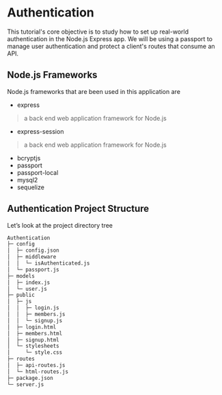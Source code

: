 # Authentication
This tutorial's core objective is to study how to set up real-world authentication in the Node.js Express app. 
We will be using a passport to manage user authentication and protect a client's routes that consume an API.

## Node.js Frameworks
Node.js frameworks that are been used in this application are
* express
> a back end web application framework for Node.js
* express-session
> a back end web application framework for Node.js
* bcryptjs
* passport
* passport-local
* mysql2
* sequelize


## Authentication Project Structure
Let’s look at the project directory tree

```bash
Authentication
├─ config
│  ├─ config.json
│  ├─ middleware
│  │  └─ isAuthenticated.js
│  └─ passport.js
├─ models
│  ├─ index.js
│  └─ user.js
├─ public
│  ├─ js
│  │  ├─ login.js
│  │  ├─ members.js
│  │  └─ signup.js
│  ├─ login.html
│  ├─ members.html
│  ├─ signup.html
│  └─ stylesheets
│     └─ style.css
├─ routes
│  ├─ api-routes.js
│  └─ html-routes.js
├─ package.json
└─ server.js
```